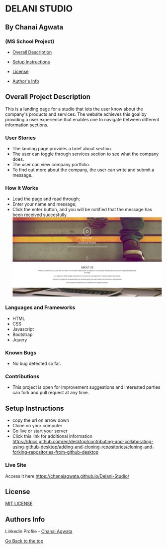 # DELANI STUDIO
## By Chanai Agwata
### (MS School Project)

* [Overall Description](https://github.com/chanaiagwata/Delani-Studio#overall-project-description)

* [Setup Instructions](https://github.com/chanaiagwata/Delani-Studio#setup-instructions)

* [License](https://github.com/chanaiagwata/Delani-Studio#license)

* [Author's Info](https://github.com/chanaiagwata/Delani-Studio#authors-info)

## Overall Project Description
<p>This is a landing page for a studio that lets the user know about the company's products and services. The website achieves this goal by providing a user experience that enables one to navigate between different information sections.</p>

### User Stories
* The landing page provides a brief about section.
* The user can toggle through services section to see what the company does.
* The user can view company portfolio.
* To find out more about the company, the user can write and submit a message.
### How it Works
* Load the page and read through;
* Enter your name and message;
* Click the enter button, and you will be notified that the message has been received succesfully.
![screenshot](https://raw.githubusercontent.com/chanaiagwata/Delani-Studio/main/images/delani.png)
### Languages and Frameworks
* HTML
* CSS
* Javascript
* Bootstrap
* Jquery
### Known Bugs
* No bug detected so far. 
### Contributions
* This project is open for improvement suggestions and interested parties can fork and pull request at any time.

## Setup Instructions
* copy the url on arrow down
* Clone on your computer
* Go live or start your server
* Click this link for additional information https://docs.github.com/en/desktop/contributing-and-collaborating-using-github-desktop/adding-and-cloning-repositories/cloning-and-forking-repositories-from-github-desktop

### Live Site
Access it here  https://chanaiagwata.github.io/Delani-Studio/


## License
[MIT LICENSE](LICENSE)


## Authors Info

Linkedin Profile - [Chanai Agwata](https://www.linkedin.com/in/chanai-agwata-90a345146/)

[Go Back to the top](#portfolio)
